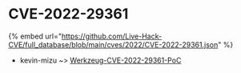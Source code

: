 # CVE-2022-29361
{% embed url="https://github.com/Live-Hack-CVE/full_database/blob/main/cves/2022/CVE-2022-29361.json" %}

* kevin-mizu ~> [Werkzeug-CVE-2022-29361-PoC](https://www.alice-snow.ru/2022/database/cve-2022-29361/werkzeug-cve-2022-29361-poc-kevin-mizu)